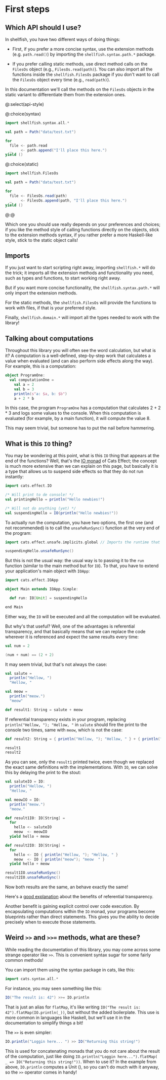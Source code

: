 # First steps

## Which API should I use?

In shellfish, you have two different ways of doing things:

- First, if you prefer a more concise syntax, use the extension methods (e.g. `path.read()`) by importing the `shellfish.syntax.path.*` package. 

- If you prefer calling static methods, use direct method calls on the `FilesOs` object (e.g., `FilesOs.read(path)`). You can also import all the functions inside the `shellfish.FilesOs` package if you don't want to call the `FilesOs` object every time (e.g., `read(path)`). 

In this documentation we'll call the methods on the `FilesOs` objects in the static variant to differentiate them from the extension ones.  

@:select(api-style)

@:choice(syntax)

```scala 3
import shellfish.syntax.all.*

val path = Path("data/test.txt")

for
  file <- path.read
  _    <- path.append("I'll place this here.")
yield ()
```

@:choice(static)

```scala 3
import shellfish.FilesOs

val path = Path("data/test.txt")

for
  file <- FilesOs.read(path)
  _    <- FilesOs.append(path, "I'll place this here.")
yield ()
```

@:@

Which one you should use really depends on your preferences and choices; if you like the method style of calling functions directly on the objects, stick to the extension methods syntax, if you rather prefer a more Haskell-like style, stick to the static object calls!  

## Imports

If you just want to start scripting right away, importing `shellfish.*` will do the trick; it imports all the extension methods and functionality you need, such as types and functions, to start working right away.

But if you want more concise functionality, the `shellfish.syntax.path.*` will only import the extension methods.

For the static methods, the `shellfish.FilesOs` will provide the functions to work with files, if that is your preferred style.

Finally, `shellfish.domain.*` will import all the types needed to work with the library!



## Talking about computations

Throughout this library you will often see the word calculation, but what is it? A computation is a well-defined, step-by-step work that calculates a value when evaluated (and can also perform side effects along the way). For example, this is a computation: 

```scala
object ProgramOne:
  val computationOne = 
    val a = 2
    val b = 3
    println(s"a: $a, b: $b")
    a + 2 * b
```

In this case, the program `ProgramOne` has a computation that calculates 2 + 2 * 3 and logs some values to the console. When this computation is evaluated (for example, by a main function), it will compute the value 8.

This may seem trivial, but someone has to put the nail before hammering.

## What is this `IO` thing?

You may be wondering at this point, what is this `IO` thing that appears at the end of the functions? Well, that's the [IO monad](https://typelevel.org/cats-effect/docs/2.x/datatypes/io) of Cats Effect; the concept is much more extensive than we can explain on this page, but basically it is a type that allows us to suspend side effects so that they do not run instantly:

```scala mdoc
import cats.effect.IO

/* Will print to de console! */
val printingHello = println("Hello newbies!")

/* Will not do anything (yet) */
val suspendingHello = IO(println("Hello newbies!"))
```

To actually run the computation, you have two options, the first one (and not recommended) is to call the `unsafeRunSync()` function at the very end of the program:

```scala mdoc
import cats.effect.unsafe.implicits.global // Imports the runtime that executes the IO monad

suspendingHello.unsafeRunSync()
```

But this is not the usual way: the usual way is to passing it to the `run` function (similar to the main method but for `IO`). To that, you have to extend your application's main object with `IOApp`:  

```scala mdoc:silent
import cats.effect.IOApp

object Main extends IOApp.Simple:

  def run: IO[Unit] = suspendingHello

end Main
```

Either way, the `IO` will be executed and all the computation will be evaluated.  

But why's that useful? Well, one of the advantages is referential transparency, and that basically means that we can replace the code wherever it is referenced and expect the same results every time:

```scala mdoc
val num = 2

(num + num) == (2 + 2)
```

It may seem trivial, but that's not always the case:

```scala mdoc
val salute = 
  println("Hellow, ")
  "Hellow, "

val meow = 
  println("meow.")
  "meow"

def result1: String = salute + meow
```

If referential transparency exists in your program, replacing `println("Hellow, "); "Hellow, "` in `salute` should fire the print to the console two times, same with `meow`, which is not the case:

```scala mdoc
def result2: String = { println("Hellow, "); "Hellow, " } + { println("meow"); "meow" }

result1
result2
```

As you can see, only the `result1` printed twice, even though we replaced the exact same definitions with the implementations. With `IO`, we can solve this by delaying the print to the stout:

```scala mdoc
val saluteIO = IO:
  println("Hellow, ")
  "Hellow, " 

val meowIO = IO:
  println("meow.")
  "meow."

def result1IO: IO[String] = 
  for
    hello <- saluteIO
    meow  <- meowIO
  yield hello + meow

def result2IO: IO[String] =
  for
    hello <- IO { println("Hellow, "); "Hellow, " }
    meow  <- IO { println("meow"); "meow  " }
  yield hello + meow

result1IO.unsafeRunSync()
result2IO.unsafeRunSync()

```
Now both results are the same, an behave exactly the same!

Here's a [good explanation](https://blog.rockthejvm.com/referential-transparency/) about the benefits of referential transparency.  


Another benefit is gaining explicit control over code execution. By encapsulating computations within the `IO` monad, your programs become blueprints rather than direct statements. This gives you the ability to decide precisely when to execute those statements.


## Weird `>>` and `>>=` methods, what are these?

While reading the documentation of this library, you may come across some strange operator like `>>`. This is convenient syntax sugar for some fairly common methods!

You can import them using the syntax package in cats, like this:

```scala mdoc
import cats.syntax.all.*
```

For instance, you may seen something like this:

```scala mdoc:compile-only
IO("The result is: 42") >>= IO.println
```
That is just an alias for `flatMap`, it's like writing `IO("The result is: 42").flatMap(IO.println(_))`, but without the added boilerplate. This use is more common in languages like Haskell, but we'll use it in the documentation to simplify things a bit!


The `>>` is even simpler:
```scala mdoc:compile-only
IO.println("Loggin here... ") >> IO("Returning this string!")
```
This is used for concatenating monads that you do not care about the result of the computation, just like doing `IO.println("Loggin here...").flatMap( _ => IO("Returning this string!"))`. When to use it? In the example from above, `IO.println` computes a Unit (), so you can't do much with it anyway, so the `>>` operator comes in handy!
